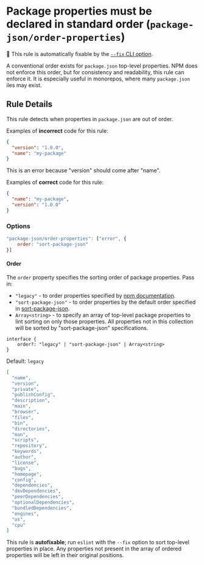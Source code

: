 # Package properties must be declared in standard order (`package-json/order-properties`)

🔧 This rule is automatically fixable by the [`--fix` CLI option](https://eslint.org/docs/latest/user-guide/command-line-interface#--fix).

<!-- end auto-generated rule header -->

A conventional order exists for `package.json` top-level properties. NPM does
not enforce this order, but for consistency and readability, this rule can
enforce it. It is especially useful in monorepos, where many `package.json`
iles may exist.

## Rule Details

This rule detects when properties in `package.json` are out of order.

Examples of **incorrect** code for this rule:

```json
{
  "version": "1.0.0",
  "name": "my-package"
}
```

This is an error because "version" should come after "name".

Examples of **correct** code for this rule:

```json
{
  "name": "my-package",
  "version": "1.0.0"
}
```

### Options

```js
"package-json/order-properties": ["error", {
    order: "sort-package-json"
}]
```

#### Order

The `order` property specifies the sorting order of package properties. Pass in:

- `"legacy"` - to order properties specified by [npm documentation](https://docs.npmjs.com/cli/v10/configuring-npm/package-json).
- `"sort-package-json"` - to order properties by the default order specified in [sort-package-json](https://github.com/keithamus/sort-package-json).
- `Array<string>` - to specify an array of top-level package properties to lint sorting on only those
  properties. All properties not in this collection will be sorted by "sort-package-json" specifications.

```tsx
interface {
    order?: "legacy" | "sort-package-json" | Array<string>
}
```

Default: `legacy`

```json
[
  "name",
  "version",
  "private",
  "publishConfig",
  "description",
  "main",
  "browser",
  "files",
  "bin",
  "directories",
  "man",
  "scripts",
  "repository",
  "keywords",
  "author",
  "license",
  "bugs",
  "homepage",
  "config",
  "dependencies",
  "devDependencies",
  "peerDependencies",
  "optionalDependencies",
  "bundledDependencies",
  "engines",
  "os",
  "cpu"
]
```

This rule is **autofixable**; run `eslint` with the `--fix` option to sort
top-level properties in place. Any properties not present in the array of
ordered properties will be left in their original positions.

